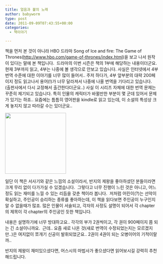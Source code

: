 ```yaml
---
title: 얼음과 불의 노래
author: babyworm
type: post
date: 2011-09-09T07:43:55+00:00
categories:
  - 책이야기

---
```


책을 먼저 본 것이 아니라 HBO 드라마 Song of Ice and fire: The Game of Thrones(<http://www.hbo.com/game-of-thrones/index.html>)을 보고 나서 원작이 있다는 말에 본 책입니다. 
드라마의 이번 시즌은 책의 1부에 해당하는 내용이더군요. 
현재 3부까지 읽고, 4부는 나중에 볼 생각으로 안보고 있습니다.
사실은 인터넷에서 4부 번역 수준에 대한 이야기를 너무 많이 들어서.. 주저 하다가, 4부 앞부분의 대략 200페이지 정도 읽고나서 용어(!)가 너무 달라져서 나중에 나올 번역을 기다리고 있습니다. (출판사에서 다시 교정해서 출간한다더군요..)
사실 이 시리즈 자체에 대한 번역 문제는 꾸준히 제기되고 있습니다. 특히 인물의 캐릭터가 바뀔만한 부분이 몇 군데 있어서 문제가 있기는 하죠..
요즘에는 틈틈히 영어판을 kindle로 읽고 있는데, 이 소설의 특성상 크게 놓지지 않고 따라갈 수는 있더군요.. 

<img decoding="async" src="https://contents.kyobobook.co.kr/sih/fit-in/458x0/pdt/9788987976624.jpg" width = 200  />


일단 이 책은 서사기와 같은 느낌의 소설이라서, 반지의 제왕을 좋아하셨던 분들이라면 크게 무리 없이 다가가실 수 있겠습니다. 
그렇다고 너무 진행이 느린 것은 아니고, 어느 정도 읽는 재미를 느낄 수 있는 리듬을 갖춘 책이라 봅니다. 
저처럼 어린이(?)는 선악이 확실하고, 주인공이 승리하는 종류를 좋아하는데, 이 책을 읽다보면 주인공이 누구인지 알 수 없을때가 많죠. 많은 인물이 서술되고, 각자의 사정도 설명이 되어서 각 chapter의 제목이 각 chapter의 주인공인 듯한 책입니다. 

내용은 설명하기에 너무 방대하고요..
각각의 부가 2권씩이고, 각 권이 900페이지 쯤 되는 긴 소설이니까요. 
근데.. 요즘 새로 나온 것(새로 번역이 수정되었는지는 모르겠지만..)은 여지없이 쪼개기 신공이 발휘되었군요.. 2권이 4권이 되는 오병이어의 기적이랄까.. 

반지의 제왕이 재미있으셨다면, 어스시의 마법사가 좋으셨다면 읽어보시길 강력히 추천해드립니다. 

